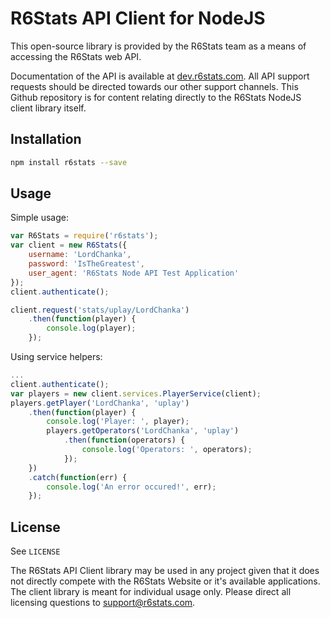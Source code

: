 # R6Stats API Client for NodeJS

This open-source library is provided by the R6Stats team as a means of accessing the R6Stats web API. 

Documentation of the API is available at [dev.r6stats.com](https://dev.r6stats.com). All API support requests should be directed towards our other support channels. This Github repository is for content relating directly to the R6Stats NodeJS client library itself.

## Installation

```bash
npm install r6stats --save
```

## Usage

Simple usage:

```js
var R6Stats = require('r6stats');
var client = new R6Stats({
	username: 'LordChanka',
	password: 'IsTheGreatest',
	user_agent: 'R6Stats Node API Test Application'
});
client.authenticate();

client.request('stats/uplay/LordChanka')
	.then(function(player) {
		console.log(player);
	});
```

Using service helpers:

```js
...
client.authenticate();
var players = new client.services.PlayerService(client);
players.getPlayer('LordChanka', 'uplay')
	.then(function(player) {
		console.log('Player: ', player);
		players.getOperators('LordChanka', 'uplay')
			.then(function(operators) {
				console.log('Operators: ', operators);
			});
	})
	.catch(function(err) {
		console.log('An error occured!', err);
	});
```

## License

See `LICENSE`

The R6Stats API Client library may be used in any project given that it does not directly compete with the R6Stats Website or it's available applications. The client library is meant for individual usage only. Please direct all licensing questions to [support@r6stats.com](mailto:support@r6stats.com).

